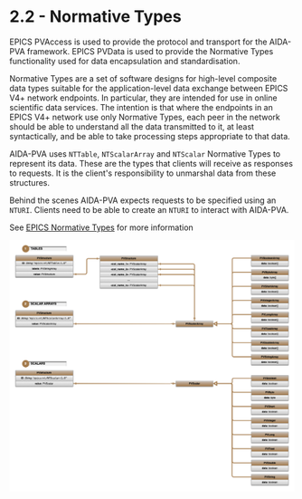 # 2.2 - Normative Types

EPICS PVAccess is used to provide the protocol and transport for the AIDA-PVA framework. EPICS PVData is used to provide
the Normative Types functionality used for data encapsulation and standardisation.

Normative Types are a set of software designs for high-level composite data types suitable for the application-level
data exchange between EPICS V4+ network endpoints. In particular, they are intended for use in online scientific data
services. The intention is that where the endpoints in an EPICS V4+ network use only Normative Types, each peer in the
network should be able to understand all the data transmitted to it, at least syntactically, and be able to take
processing steps appropriate to that data.

AIDA-PVA uses `NTTable`, `NTScalarArray` and `NTScalar` Normative Types to represent its data.  These are the 
types that clients will receive as responses to requests.  It is the client's responsibility to unmarshal data 
from these structures.  

Behind the scenes AIDA-PVA expects requests to be specified using an `NTURI`.  Clients need to be able to create an `NTURI` 
to interact with AIDA-PVA.

See [EPICS Normative Types](http://epics-pvdata.sourceforge.net/alpha/normativeTypes/normativeTypes.html#:~:text=time_t_timeStamp_%3A_opt-,Description_of_Normative_Types,include_descriptor%2C_alarm_and_timestamp.)
for more information

![Normative Type Usage in AIDA-PVA](images/nt_types.png)

